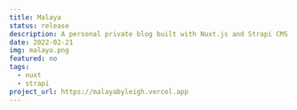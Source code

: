 ```yaml
---
title: Malaya
status: release
description: A personal private blog built with Nuxt.js and Strapi CMS.
date: 2022-02-21
img: malaya.png
featured: no
tags:
  - nuxt
  - strapi
project_url: https://malayabyleigh.vercel.app
---
```

